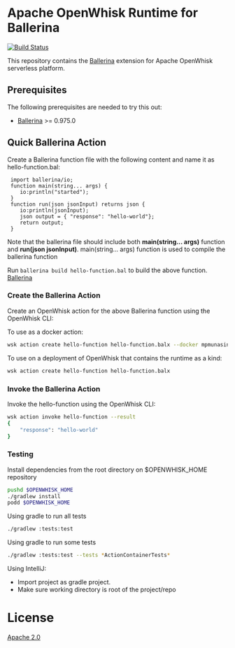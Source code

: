 <!--
#
# Licensed to the Apache Software Foundation (ASF) under one or more
# contributor license agreements.  See the NOTICE file distributed with
# this work for additional information regarding copyright ownership.
# The ASF licenses this file to You under the Apache License, Version 2.0
# (the "License"); you may not use this file except in compliance with
# the License.  You may obtain a copy of the License at
#
#     http://www.apache.org/licenses/LICENSE-2.0
#
# Unless required by applicable law or agreed to in writing, software
# distributed under the License is distributed on an "AS IS" BASIS,
# WITHOUT WARRANTIES OR CONDITIONS OF ANY KIND, either express or implied.
# See the License for the specific language governing permissions and
# limitations under the License.
#
-->

# Apache OpenWhisk Runtime for Ballerina

[![Build Status](https://travis-ci.com/mpmunasinghe/openwhisk-runtime-ballerina.svg?branch=master)](https://travis-ci.com/mpmunasinghe/openwhisk-runtime-ballerina)

This repository contains the [Ballerina](https://ballerinalang.org) extension for Apache OpenWhisk serverless platform.

## Prerequisites

The following prerequisites are needed to try this out:

- [Ballerina](https://ballerina.io/downloads/) >= 0.975.0

## Quick Ballerina Action

 Create a Ballerina function file with the following content and name it as hello-function.bal:

   ```ballerina
    import ballerina/io;
    function main(string... args) {
       io:println("started");
    }
    function run(json jsonInput) returns json {
       io:println(jsonInput);
       json output = { "response": "hello-world"};
       return output;
    }
   ```
Note that the ballerina file should include both **main(string... args)** function and **run(json jsonInput)**. main(string... args) function is used to compile the ballerina function

Run ```ballerina build hello-function.bal``` to build the above function. [Ballerina](https://ballerina.io/downloads/)

### Create the Ballerina Action
Create an OpenWhisk action for the above Ballerina function using the OpenWhisk CLI:

To use as a docker action:

```bash
wsk action create hello-function hello-function.balx --docker mpmunasinghe/balaction
```

To use on a deployment of OpenWhisk that contains the runtime as a kind:

```bash
wsk action create hello-function hello-function.balx
```

### Invoke the Ballerina Action
Invoke the hello-function using the OpenWhisk CLI:

```bash
wsk action invoke hello-function --result
{
    "response": "hello-world"
}
```

### Testing
Install dependencies from the root directory on $OPENWHISK_HOME repository
```bash
pushd $OPENWHISK_HOME
./gradlew install
podd $OPENWHISK_HOME
```

Using gradle to run all tests
```bash
./gradlew :tests:test
```
Using gradle to run some tests
```bash
./gradlew :tests:test --tests *ActionContainerTests*
```
Using IntelliJ:
- Import project as gradle project.
- Make sure working directory is root of the project/repo

# License
[Apache 2.0](LICENSE.txt)
